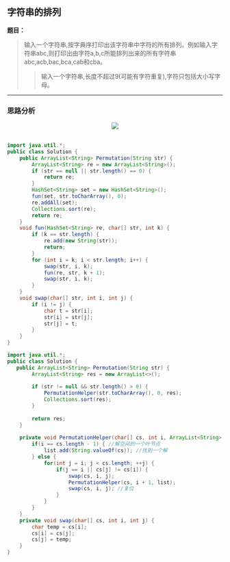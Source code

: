## 字符串的排列

**题目：**
>输入一个字符串,按字典序打印出该字符串中字符的所有排列。例如输入字符串abc,则打印出由字符a,b,c所能排列出来的所有字符串abc,acb,bac,bca,cab和cba。
>>输入一个字符串,长度不超过9(可能有字符重复),字符只包括大小写字母。

---

### 思路分析

<div align="center"> <img src="https://raw.githubusercontent.com/LyricYang/Internet-Recruiting-Algorithm-Problems/master/JianZhiOffer/Code/pic/Q1026P1.png"/> </div><br>

```java
import java.util.*;
public class Solution {
    public ArrayList<String> Permutation(String str) {
        ArrayList<String> re = new ArrayList<String>();
        if (str == null || str.length() == 0) {
            return re;
        }
        HashSet<String> set = new HashSet<String>();
        fun(set, str.toCharArray(), 0);
        re.addAll(set);
        Collections.sort(re);
        return re;
    }
    void fun(HashSet<String> re, char[] str, int k) {
        if (k == str.length) {
            re.add(new String(str));
            return;
        }
        for (int i = k; i < str.length; i++) {
            swap(str, i, k);
            fun(re, str, k + 1);
            swap(str, i, k);
        }
    }
    void swap(char[] str, int i, int j) {
        if (i != j) {
            char t = str[i];
            str[i] = str[j];
            str[j] = t;
        }
    }
}
```

```java
import java.util.*;
public class Solution {
   public ArrayList<String> Permutation(String str) {
        ArrayList<String> res = new ArrayList<>();
 
        if (str != null && str.length() > 0) {
            PermutationHelper(str.toCharArray(), 0, res);
            Collections.sort(res);
        }
 
        return res;
    }
 
    private void PermutationHelper(char[] cs, int i, ArrayList<String> list) {
        if(i == cs.length - 1) { //解空间的一个叶节点
            list.add(String.valueOf(cs)); //找到一个解
        } else {
            for(int j = i; j < cs.length; ++j) {
                if(j == i || cs[j] != cs[i]) {
                    swap(cs, i, j);
                    PermutationHelper(cs, i + 1, list);
                    swap(cs, i, j); //复位
                }
            }
        }
    }
    private void swap(char[] cs, int i, int j) {
        char temp = cs[i];
        cs[i] = cs[j];
        cs[j] = temp;
    }
}
```